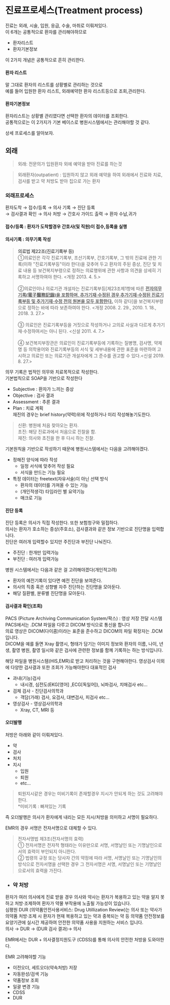 # 진료프로세스(Treatment process)

진료는 외래, 시술, 입원, 응급, 수술, 마취로 이뤄져있다.<br>
이 6개는 공통적으로 환자를 관리해야하므로
- 환자리스트
- 환자기본정보

이 2가지 개념은 공통적으로 흔히 관리한다.

#### 환자 리스트
말 그대로 환자의 리스트를 상황별로 관리하는 것으로 <br>
예를 들어 입원한 환자 리스트, 외래예약한 환자 리스트등으로 조회,관리한다.

#### 환자기본정보
환자리스트는 상황별 관리였다면 선택한 환자의 데이터를 조회한다.<br>
공통적으로는 이 2가지가 기본 베이스로 병원시스템에서는 관리해야할 것 같다.

상세 프로세스를 알아보자.

## 외래
>외래: 전문의가 입원환자 외에 예약을 받아 진료를 하는것

>외래환자(outpatient) :  입원하지 않고 외래 예약을 하여 외래에서 진료와 치료, 검사를 받고 약 처방도 받아 집으로 가는 환자

### 외래프로세스
환자도착 → 접수/등록 → 의사 기록 → 진단 등록 
<br>→ 검사결과 확인 → 의사 처방 → 간호사 가이드 출력 →  환자 수납,귀가

#### 접수/등록 : 환자가 도착할경우 간호사(및 직원)이 접수,등록을 실행
#### 의사기록 : 의무기록 작성
><b>의료법 제22조(진료기록부 등)</b> <br>
①의료인은 각각 진료기록부, 조산기록부, 간호기록부, 그 밖의 진료에 관한 기록(이하 "진료기록부등"이라 한다)을 갖추어 두고 환자의 주된 증상, 진단 및 치료 내용 등 보건복지부령으로 정하는 의료행위에 관한 사항과 의견을 상세히 기록하고 서명하여야 한다. <개정 2013. 4. 5.> <br><br>
②의료인이나 의료기관 개설자는 진료기록부등[제23조제1항에 따른 <b><u>전자의무기록(電子醫務記錄)을 포함하며, 추가기재·수정된 경우 추가기재·수정된 진료기록부등 및 추가기재·수정 전의 원본을 모두 포함한다.</b></u> 이하 같다]을 보건복지부령으로 정하는 바에 따라 보존하여야 한다. <개정 2008. 2. 29., 2010. 1. 18., 2018. 3. 27.><br><br>
③ 의료인은 진료기록부등을 거짓으로 작성하거나 고의로 사실과 다르게 추가기재·수정하여서는 아니 된다. <신설 2011. 4. 7.>
<br><br>
④ 보건복지부장관은 의료인이 진료기록부등에 기록하는 질병명, 검사명, 약제명 등 의학용어와 진료기록부등의 서식 및 세부내용에 관한 표준을 마련하여 고시하고 의료인 또는 의료기관 개설자에게 그 준수를 권고할 수 있다.<신설 2019. 8. 27.>

의무 기록은 법적인 의무와 치료목적으로 작성한다.<br>
기본법칙으로 SOAP을 기반으로 작성한다
- Subjective : 환자가 느끼는 증상
- Objective : 검사 결과
- Assessment : 추론 결과
- Plan : 치료 계획
<br>재진의 경우는 brief history(약력)위에 작성하거나 미리 작성해놓기도한다.
>신환: 병원에 처음 찾아오는 환자.<br>
초진: 해당 진료과에서 처음으로 진찰을 함.<br>
재진: 의사와 초진을 한 후 다시 하는 진찰.

기본원칙을 기반으로 작성하기 때문에 병원시스템에서는 다음을 고려해야겠다.
- 정해진 양식에 따라 작성
  - 일정 서식에 맞추어 작성 필요
  - 서식을 만드는 기능 필요
- 특정 데이터는 freetext(자유서술)이 아닌 선택 방식
  - 환자의 데이터를 가져올 수 있는 기능 
  - (개인적생각) 타임라인 별 요약기능 
  - 매크로 기능

#### 진단 등록
진단 등록은 의사가 직접 작성한다. 또한 보험청구와 밀접하다.
<br>의사는 환자가 호소하는 증상(주호소), 검사결과와 같은 정보 기반으로 진단명을 입력합니다.
<br>진단은 여러개 입력할수 있지만 주진단과 부진단 나눠진다.
- 주진단 : 한개만 입력가능
- 부진단 : 여러개 입력가능

병원 시스템에서는 다음과 같은 걸 고려해야겠다(개인적고려)
- 환자의 예전기록이 있다면 예전 진단을 보여준다.
- 의사의 직종 혹은 성향별 자주 진단하는 진단명을 모아둔다.
- 해당 질환별, 분류별 진단명을 모아둔다.

#### 검사결과 확인(조회)
PACS (Picture Archiving Communication System/팍스) : 영상 저장 전달 시스템<br>PACS에서는 .DCM 파일을 다루고 DICOM 방식으로 통신을 합니다
<br>의료 영상은 DICOM(다이콤)이라는 표준을 준수하고 DICOM의 파일 확장자는 .DCM입니다.<br>
DICOM을 예를 들면 Xray 촬영시, 형태가 담기는 이미지 정보와 환자의 이름, 나이, 년생, 촬영 병원, 촬영 일시와 같은 검사에 관련한 정보를 함께 기록하는 하는 방식입니다. 

해당 파일을 병원시스템(HIS,EMR)로 받고 처리하는 것을 구현해야한다.
영상검사 이외에 다양한 검사결과 또한 조회가 가능해야한다 
대표적인 검사
- 과내(기능)검사
  - 내시경, 심전도(EKG[영어] ,ECG[독일어]), 뇌파검사, 치매검사 etc...
- 검체 검사 - 진단검사의학과
  - 객담(가래) 검사, 요검사, 대변검사, 피검사 etc...
- 영상검사 - 영상검사의학과
  - Xray, CT, MRI 등

#### 오더발행
처방은 아래와 같이 이뤄져있다.
- 약 
- 검사
- 처치
- 지시
  - 입원
  - 퇴원
  - etc...

> 퇴원지시같은 경우는 미비기록이 존재할경우 지시가 안되게 하는 것도 고려해야한다. <br>*미비기록 : 빠져있는 기록

즉 오더발행은 의사가 환자에게 내리는 모든 지시/처방을 의미하고 서명이 필요하다.

EMR의 경우 서명은 전자서명으로 대체할 수 있다.
>전자서명법 제3조(전자서명의 효력) <br>① 전자서명은 전자적 형태라는 이유만으로 서명, 서명날인 또는 기명날인으로서의 효력이 부인되지 아니한다.
<br>② 법령의 규정 또는 당사자 간의 약정에 따라 서명, 서명날인 또는 기명날인의 방식으로 전자서명을 선택한 경우 그 전자서명은 서명, 서명날인 또는 기명날인으로서의 효력을 가진다.

- ### 약 처방<br>

 환자가 여러 의사에게 진료 받을 경우 의사와 약사는 환자가 복용하고 있는 약을 알지 못하고 처방·조제하여 환자가 약물 부작용에 노출될 가능성이 있습니다. 
 <br>심평원 DUR (의약품안전사용서비스: Drug Utillization Review)는 의사 또는 약사가 의약품 처방·조제 시 환자가 현재 복용하고 있는 약과 중복되는 약 등 의약품 안전정보를 요양기관에 실시간 제공하여 안전한 의약품 사용을 지원하는 서비스 입니다.
 <br>의사 → DUR → (DUR 검사 결과)→ 의사
 
 EMR에서는 DUR + 의사결정지원도구 (CDSS)를 통해 의사의 안전한 처방을 도와야한다.

 EMR 고려해야할 기능
  - 이전오더, 세트오더(약속처방) 저장
  - 자동완성/검색 기능
  - 약품정보 조회
  - 일괄 변경 기능
  - CDSS
  - DUR


